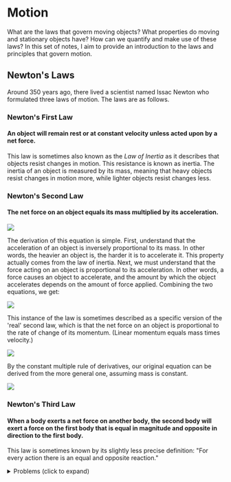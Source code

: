 # Motion

What are the laws that govern moving objects? What properties do moving and stationary objects have? How can we quantify and make use of these laws? In this set of notes, I aim to provide an introduction to the laws and principles that govern motion.

## Newton's Laws

Around 350 years ago, there lived a scientist named Issac Newton who formulated three laws of motion. The laws are as follows.

### Newton's First Law  

#### An object will remain rest or at constant velocity unless acted upon by a net force.

This law is sometimes also known as the *Law of Inertia* as it describes that objects resist changes in motion. This resistance is known as inertia. The inertia of an object is measured by its mass, meaning that heavy objects resist changes in motion more, while lighter objects resist changes less.

### Newton's Second Law  

#### The net force on an object equals its mass multiplied by its acceleration.  

![](https://www.gstatic.com/education/formulas/images_long_sheet/en/newtons_second_law.svg)

The derivation of this equation is simple. First, understand that the acceleration of an object is inversely proportional to its mass. In other words, the heavier an object is, the harder it is to accelerate it. This property actually comes from the law of inertia. Next, we must understand that the force acting on an object is proportional to its acceleration. In other words, a force causes an object to accelerate, and the amount by which the object accelerates depends on the amount of force applied. Combining the two equations, we get:

![](https://latex.codecogs.com/gif.latex?F\propto&space;a,\kern0.3em&space;a\propto&space;\frac{1}{m}\implies&space;a=\frac{F}{m}&space;\iff&space;F=ma)

This instance of the law is sometimes described as a specific version of the 'real' second law, which is that the net force on an object is proportional to the rate of change of its momentum. (Linear momentum equals mass times velocity.)

![](https://wikimedia.org/api/rest_v1/media/math/render/svg/799c7da5fe53f4420a008c5159dbb4e20807c0ca)

By the constant multiple rule of derivatives, our original equation can be derived from the more general one, assuming mass is constant.

![](https://wikimedia.org/api/rest_v1/media/math/render/svg/c4936b1a4ebdbf82ae1c1078d2dc45eb510641fe)

### Newton's Third Law  

#### When a body exerts a net force on another body, the second body will exert a force on the first body that is equal in magnitude and opposite in direction to the first body.

This law is sometimes known by its slightly less precise definition: "For every action there is an equal and opposite reaction."

<details>
  <summary>Problems (click to expand)</summary>
  i) Think of three examples, one for each law, where Newton's laws of motions have application.  
  
  ii) You are on a sled pulled by a dog, moving uphill on a mountain at constant speed. Assuming there is no frictional force, what the net force acting on you? Take the acceleration of gravity to be 10 ms<sup>-2</sup>, and your mass to be 60 kg.
</details>
